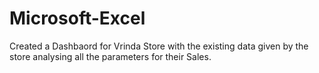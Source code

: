 # Microsoft-Excel
Created a Dashbaord for Vrinda Store with the existing data given by the store analysing all the parameters for their Sales.
